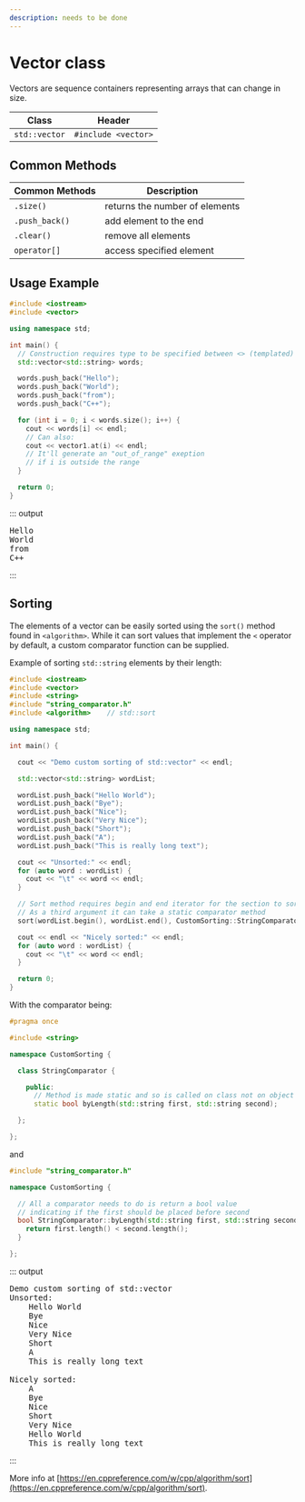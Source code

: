 ```yaml
---
description: needs to be done
---
```


# Vector class

Vectors are sequence containers representing arrays that can change in size.

| Class | Header |
| --- | --- |
| `std::vector` | `#include <vector>` |

## Common Methods

| Common Methods | Description |
| --- | --- |
| `.size()` | returns the number of elements |
| `.push_back()` | add element to the end |
| `.clear()` | remove all elements |
| `operator[]` | access specified element |

## Usage Example

```cpp
#include <iostream>
#include <vector>

using namespace std;

int main() {
  // Construction requires type to be specified between <> (templated)
  std::vector<std::string> words;

  words.push_back("Hello");
  words.push_back("World");
  words.push_back("from");
  words.push_back("C++");

  for (int i = 0; i < words.size(); i++) {
    cout << words[i] << endl;
    // Can also: 
    cout << vector1.at(i) << endl;
    // It'll generate an "out_of_range" exeption
    // if i is outside the range
  }

  return 0;
}
```

::: output
<pre>
Hello
World
from
C++
</pre>
:::

## Sorting

The elements of a vector can be easily sorted using the `sort()` method found in `<algorithm>`. While it can sort values that implement the `<` operator by default, a custom comparator function can be supplied.

Example of sorting `std::string` elements by their length:

```cpp
#include <iostream>
#include <vector>
#include <string>
#include "string_comparator.h"
#include <algorithm>    // std::sort

using namespace std;

int main() {

  cout << "Demo custom sorting of std::vector" << endl;

  std::vector<std::string> wordList;

  wordList.push_back("Hello World");
  wordList.push_back("Bye");
  wordList.push_back("Nice");
  wordList.push_back("Very Nice");
  wordList.push_back("Short");
  wordList.push_back("A");
  wordList.push_back("This is really long text");

  cout << "Unsorted:" << endl;
  for (auto word : wordList) {
    cout << "\t" << word << endl;
  }

  // Sort method requires begin and end iterator for the section to sort
  // As a third argument it can take a static comparator method
  sort(wordList.begin(), wordList.end(), CustomSorting::StringComparator::byLength);

  cout << endl << "Nicely sorted:" << endl;
  for (auto word : wordList) {
    cout << "\t" << word << endl;
  }

  return 0;
}
```

With the comparator being:

```cpp
#pragma once

#include <string>

namespace CustomSorting {

  class StringComparator {

    public:
      // Method is made static and so is called on class not on object
      static bool byLength(std::string first, std::string second);

  };

};
```

and

```cpp
#include "string_comparator.h"

namespace CustomSorting {

  // All a comparator needs to do is return a bool value
  // indicating if the first should be placed before second
  bool StringComparator::byLength(std::string first, std::string second) {
    return first.length() < second.length();
  }

};
```

::: output
<pre>
Demo custom sorting of std::vector
Unsorted:
    Hello World
    Bye
    Nice
    Very Nice
    Short
    A
    This is really long text

Nicely sorted:
    A
    Bye
    Nice
    Short
    Very Nice
    Hello World
    This is really long text
</pre>
:::

More info at [https://en.cppreference.com/w/cpp/algorithm/sort](https://en.cppreference.com/w/cpp/algorithm/sort).
